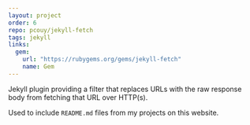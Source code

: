 ```yaml
---
layout: project
order: 6
repo: pcouy/jekyll-fetch
tags: jekyll
links:
  gem:
    url: "https://rubygems.org/gems/jekyll-fetch"
    name: Gem
---
```


Jekyll plugin providing a filter that replaces URLs with the raw response body from fetching that URL over HTTP(s).

Used to include `README.md` files from my projects on this website.
